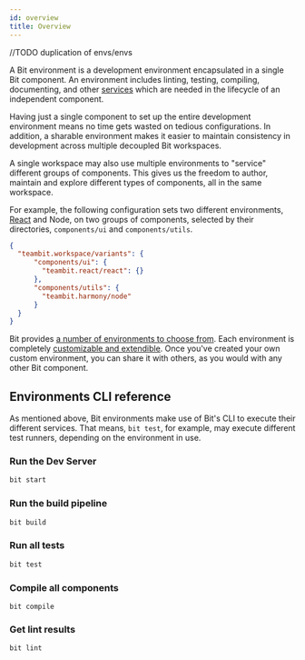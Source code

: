 ```yaml
---
id: overview
title: Overview
---
```


//TODO duplication of envs/envs

A Bit environment is a development environment encapsulated in a single Bit component. An environment includes linting, testing, compiling, documenting, and other [services](/building-with-bit/environments) which are needed in the lifecycle of an independent component.

Having just a single component to set up the entire development environment means no time gets wasted on tedious configurations. In addition, a sharable environment makes it easier to maintain consistency in development across multiple decoupled Bit workspaces.

A single workspace may also use multiple environments to "service" different groups of components. This gives us the freedom to author, maintain and explore different types of components, all in the same workspace.

For example, the following configuration sets two different environments, [React](/building-with-bit/react) and Node, on two groups of components, selected by their directories, `components/ui` and `components/utils`.

```json
{
  "teambit.workspace/variants": {
      "components/ui": {
        "teambit.react/react": {}
      },
      "components/utils": {
        "teambit.harmony/node"
      }
  }
}
```

Bit provides [a number of environments to choose from](/building-with-bit/environments). Each environment is completely [customizable and extendible](/building-with-bit/environments). Once you've created your own custom environment, you can share it with others, as you would with any other Bit component.

## Environments CLI reference

As mentioned above, Bit environments make use of Bit's CLI to execute their different services. That means, `bit test`, for example, may execute different test runners, depending on the environment in use.

### Run the Dev Server

```bash
bit start
```

### Run the build pipeline

```bash
bit build
```

### Run all tests

```bash
bit test
```

### Compile all components

```
bit compile
```

### Get lint results

```
bit lint
```
